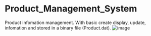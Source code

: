 # Product_Management_System
Product infomation management. With basic create display, update, infomation and stored in a
binary file (Product.dat).
![image](https://github.com/cuongphanse/Product_Management_System/assets/132993945/73045cbc-2bd2-4e23-a2d3-2e20aa48e1de)
